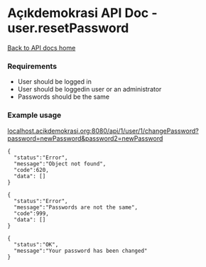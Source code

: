 # Açıkdemokrasi API Doc - user.resetPassword

[Back to API docs home](Home)

### Requirements
- User should be logged in
- User should be loggedin user or an administrator
- Passwords should be the same

### Example usage

[localhost.acikdemokrasi.org:8080/api/1/user/1/changePassword?password=newPassword&password2=newPassword](localhost.acikdemokrasi.org:8080/api/1/user/1/changePassword?password=newPassword&password2=newPassword)

```
{
  "status":"Error",
  "message":"Object not found",
  "code":620,
  "data": []
}
```
```
{
  "status":"Error",
  "message":"Passwords are not the same",
  "code":999,
  "data": []
}
```
```
{
  "status":"OK",
  "message":"Your password has been changed"
}
```